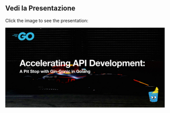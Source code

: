## Vedi la Presentazione

Click the image to see the presentation:

[![Vedi Presentazione](img/gh-background-social.png)](https://xm1k3.github.io/gof1-talk-ita/)
